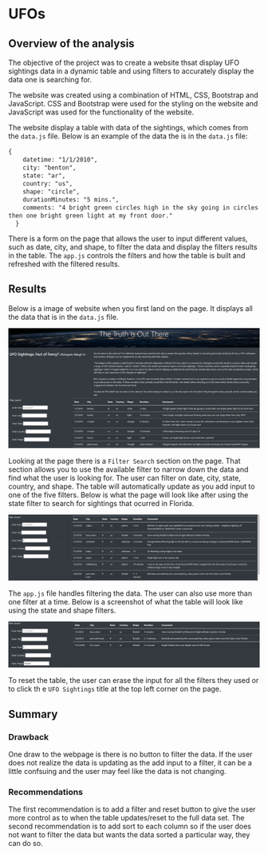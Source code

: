 # UFOs

## Overview of the analysis

The objective of the project was to create a website thsat display UFO sightings data in a dynamic table and using filters to accurately display the data one is searching for.

The website was created using a combination of HTML, CSS, Bootstrap and JavaScript. CSS and Bootstrap were used for the styling on the website and JavaScript was used for the functionality of the website.

The website display a table with data of the sightings, which comes from the `data.js` file. Below is an example of the data the is in the `data.js` file:

````
{
    datetime: "1/1/2010",
    city: "benton",
    state: "ar",
    country: "us",
    shape: "circle",
    durationMinutes: "5 mins.",
    comments: "4 bright green circles high in the sky going in circles then one bright green light at my front door."
  }
````

There is a form on the page that allows the user to input different values, such as date, city, and shape, to filter the data and display the filters results in the table. The `app.js` controls the filters and how the table is built and refreshed with the filtered results.


## Results

Below is a image of website when you first land on the page. It displays all the data that is in the `data.js` file.

![](https://github.com/jhohing/UFOs/blob/main/static/images/UFOs_main_page.png)

Looking at the page there is a `Filter Search` section on the page. That section allows you to use the available filter to narrow down the data and find what the user is looking for. The user can filter on date, city, state, country, and shape. The table will automatically update as you add input to one of the five filters. Below is what the page will look like after using the state filter to search for sightings that ocurred in Florida.

![](https://github.com/jhohing/UFOs/blob/main/static/images/UFOs_state_filter.png)

The `app.js` file handles filtering the data. The user can also use more than one filter at a time. Below is a screenshot of what the table will look like using the state and shape filters.

![](https://github.com/jhohing/UFOs/blob/main/static/images/UFOs_multiple_filters.png)

To reset the table, the user can erase the input for all the filters they used or to click th e `UFO Sightings` title at the top left corner on the page.

## Summary

### Drawback

One draw to the webpage is there is no button to filter the data. If the user does not realize the data is updating as the add input to a filter, it can be a little confsuing and the user may feel like the data is not changing.

### Recommendations

The first recommendation is to add a filter and reset button to give the user more control as to when the table updates/reset to the full data set. The second recommendation is to add sort to each column so if the user does not want to filter the data but wants the data sorted a particular way, they can do so.
